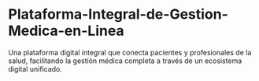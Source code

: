 # Plataforma-Integral-de-Gestion-Medica-en-Linea
Una plataforma digital integral que conecta pacientes y profesionales de la salud, facilitando la gestión médica completa a través de un ecosistema digital unificado.



